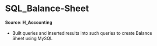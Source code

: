 # SQL_Balance-Sheet
#### Source: H_Accounting
- Built queries and inserted results into such queries to create Balance Sheet using MySQL
